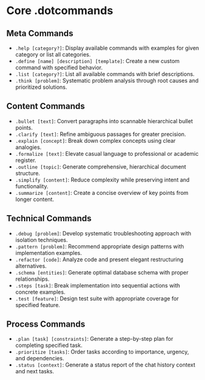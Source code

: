 # Core .dotcommands

## Meta Commands
- `.help [category?]`: Display available commands with examples for given category or list all categories.
- `.define [name] [description] [template]`: Create a new custom command with specified behavior.
- `.list [category?]`: List all available commands with brief descriptions.
- `.think [problem]`: Systematic problem analysis through root causes and prioritized solutions.

## Content Commands
- `.bullet [text]`: Convert paragraphs into scannable hierarchical bullet points.
- `.clarify [text]`: Refine ambiguous passages for greater precision.
- `.explain [concept]`: Break down complex concepts using clear analogies.
- `.formalize [text]`: Elevate casual language to professional or academic register.
- `.outline [topic]`: Generate comprehensive, hierarchical document structure.
- `.simplify [content]`: Reduce complexity while preserving intent and functionality.
- `.summarize [content]`: Create a concise overview of key points from longer content.

## Technical Commands
- `.debug [problem]`: Develop systematic troubleshooting approach with isolation techniques.
- `.pattern [problem]`: Recommend appropriate design patterns with implementation examples.
- `.refactor [code]`: Analyze code and present elegant restructuring alternatives.
- `.schema [entities]`: Generate optimal database schema with proper relationships.
- `.steps [task]`: Break implementation into sequential actions with concrete examples.
- `.test [feature]`: Design test suite with appropriate coverage for specified feature.

## Process Commands
- `.plan [task] [constraints]`: Generate a step-by-step plan for completing specified task.
- `.prioritize [tasks]`: Order tasks according to importance, urgency, and dependencies.
- `.status [context]`: Generate a status report of the chat history context and next tasks.